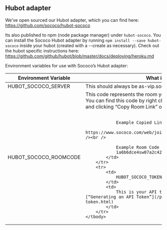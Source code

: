 Hubot adapter
---

We’ve open sourced our Hubot adapter, which you can find here: https://github.com/sococo/hubot-sococo

Its also published to npm (node package manager) under `hubot-sococo`. You can install the Sococo Hubot adapter by running `npm install --save hubot-sococo` inside your hubot (created with a --create as necessary). Check out the hubot specific instructions here: https://github.com/github/hubot/blob/master/docs/deploying/heroku.md

Environment variables for use with Sococo’s Hubot adapter:

<table class="table table-bordered">
	<thead>
		<tr>
			<th>
				Environment Variable
			</th>
			<th>
				What is this?
			</th>
		</tr>
	</thead>
	<tbody>
		<tr>
			<td>
				HUBOT_SOCOCO_SERVER
			</td>
			<td>
				This should always be as-vip.sococo.net
			</td>
		</tr>
		<tr>
			<td>
				HUBOT_SOCOCO_ROOMCODE
			</td>
			<td>
				This code represents the room you’d like to authenticate into. You can find this code by right clicking on any room in Sococo and clicking “Copy Room Link” or clicking on “Edit Room”<br /><br />

				Example Copied Link: <br />
				https://www.sococo.com/web/join/1a6b6dce4sw07a2c42d1fuuo7<br /><br />

				Example Room Code from Link:<br />
				1a6b6dce4sw07a2c42d1fuuo7
			</td>
		</tr>
		<tr>
			<td>
				HUBOT_SOCOCO_TOKEN
			</td>
			<td>
				This is your API token. See the section [“Generating an API Token”](/pages/generating-an-api-token.html)
			</td>
		</tr>
	</tbody>
</table>